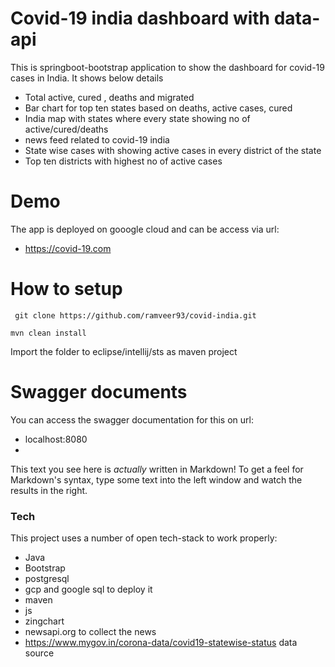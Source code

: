 # Covid-19 india dashboard with data-api

This is springboot-bootstrap application to show the dashboard for covid-19 cases in India. It shows below details

  - Total active, cured , deaths and migrated 
  - Bar chart for top ten states based on deaths, active cases, cured
  - India map with states where every state showing no of active/cured/deaths 
  - news feed related to covid-19 india
  - State wise cases with showing active cases in every district of the state
  - Top ten districts with highest no of active cases

# Demo
The app is deployed on gooogle cloud and can be access via url:

  - https://covid-19.com
  
# How to setup
```git
 git clone https://github.com/ramveer93/covid-india.git
  ```
  ```mvn
  mvn clean install
  ```
 Import the folder to eclipse/intellij/sts as maven project
 # Swagger documents
You can access the swagger documentation for this on url:
- localhost:8080
- 

This text you see here is *actually* written in Markdown! To get a feel for Markdown's syntax, type some text into the left window and watch the results in the right.

### Tech
This project uses a number of open tech-stack to work properly:
* Java
* Bootstrap
* postgresql
* gcp and google sql to deploy it
* maven 
* js 
* zingchart
* newsapi.org to collect the news 
* https://www.mygov.in/corona-data/covid19-statewise-status data source 
